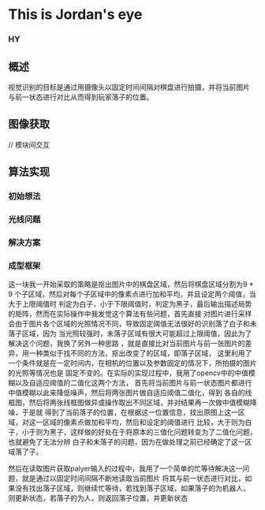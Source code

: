 ﻿# This is Jordan's eye
### HY

## 概述

视觉识别的目标是通过用摄像头以固定时间间隔对棋盘进行拍摄，并将当前图片
与前一状态进行对比从而得到玩家落子的位置。

## 图像获取

// 模块间交互

## 算法实现

### 初始想法

### 光线问题

### 解决方案

### 成型框架

这一块我一开始采取的策略是抠出图片中的棋盘区域，然后将棋盘区域分割为9 * 9
个子区域，然后对每个子区域中的像素点进行加和平均，并且设定两个阈值，当大于上限阈值时
判定为白子，小于下限阈值时，判定为黑子，最后输出描述局势的矩阵，然而在实际操作中我发觉这个算法有些问题，首先直接
对图片进行采样会由于图片各个区域的光照情况不同，导致固定阈值无法很好的识别落了白子和未落子区域，因为
当光照较强时，未落子区域有很大可能超过上限阈值，因此为了解决这个问题，我换了另外一种思路
，就是直接比对当前图片与前一张图片的差异，用一种类似于找不同的方法，抠出改变了的区域，即落子区域，
这里利用了一个条件就是在一定时间内，在相机的位置以及参数固定的情况下，所拍摄的图片的光照等情况也是
固定不变的。在实际的实现过程中，我用了opencv中的中值模糊以及自适应阈值的二值化这两个方法，
首先将当前图片与前一状态图片都进行中值模糊以此来降低噪声，然后将两张图片做自适应阈值二值化，得到
各自的线框图，然后将两张线框图做异或操作取出不同区域，并对结果再一次做中值模糊降噪，于是就
得到了当前落子的位置，在根据这一位置信息，找出原图上这一区域，对这一区域的像素点做加和平均，然后和设定的阈值进行
比较，大于则为白子，小于则为黑子，这样做的好处在于将原本的三值化问题转变为了二值化问题，也就避免了无法分辨
白子和未落子的问题，因为在做处理之前已经确定了这一区域落了子。

然后在读取图片获取palyer输入的过程中，我用了一个简单的忙等待解决这一问题，就是通过以固定时间间隔不断地读取当前图片
将其与前一状态进行对比，如果没有找出落子区域，则继续忙等待，若找到落子区域，如果落子的为机器人，
则更新状态，若落子的为人，则返回落子位置，并更新状态
